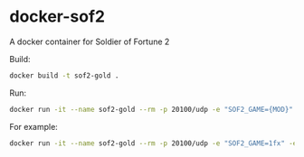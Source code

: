 # docker-sof2
A docker container for Soldier of Fortune 2

Build: 
```bash
docker build -t sof2-gold .
```

Run:
```bash
docker run -it --name sof2-gold --rm -p 20100/udp -e "SOF2_GAME={MOD}" -e "SOF2_CONFIG={Config}" -v /your/path/to/mod:/home/docker/{MOD}:rw -v /your/path/to/base:/home/docker/base:rw sof2-gold
```

For example:
```bash
docker run -it --name sof2-gold --rm -p 20100/udp -e "SOF2_GAME=1fx" -e "SOF2_CONFIG=Config.cfg" -v /home/noah/mods/1fx:/home/docker/1fx:rw -v /home/noah/mods/base:/home/docker/base:rw sof2-gold
```